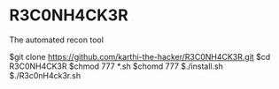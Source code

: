 # R3C0NH4CK3R
The automated recon tool 

$git clone https://github.com/karthi-the-hacker/R3C0NH4CK3R.git
$cd R3C0NH4CK3R
$chmod 777 *.sh
$chomd 777
$./install.sh
$./R3c0nH4ck3r.sh
